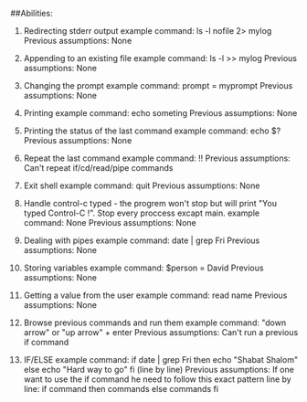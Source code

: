 

##Abilities:

1. Redirecting stderr output
example command: ls -l nofile 2> mylog
Previous assumptions: None

2. Appending to an existing file
example command: ls -l >> mylog
Previous assumptions: None

3. Changing the prompt
example command: prompt = myprompt
Previous assumptions: None

4. Printing
example command: echo someting
Previous assumptions: None

5. Printing the status of the last command
example command: echo $?
Previous assumptions: None

6. Repeat the last command
example command: !!
Previous assumptions: Can't repeat if/cd/read/pipe commands

7. Exit shell
example command: quit
Previous assumptions: None

8. Handle control-c typed - the progrem won't stop but will print "You typed Control-C
!". Stop every proccess excapt main.
example command: None
Previous assumptions: None

9. Dealing with pipes
example command: date | grep Fri
Previous assumptions: None

10. Storing variables
example command: $person = David
Previous assumptions: None

11. Getting a value from the user
example command: read name
Previous assumptions: None

12. Browse previous commands and run them
example command: "down arrow" or "up arrow" + enter
Previous assumptions: Can't run a previous if command

13. IF/ELSE
example command:
if date | grep Fri
then
echo "Shabat Shalom"
else
echo "Hard way to go"
fi
(line by line)
Previous assumptions: If one want to use the if command he need to follow this exact pattern line by line:
if command
then
commands
else
commands
fi








